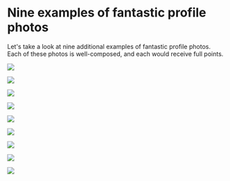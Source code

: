 # Nine examples of fantastic profile photos

Let's take a look at nine additional examples of fantastic profile photos. Each of these photos is well-composed, and each would receive full points.

![](https://cdn.filestackcontent.com/nuDgeCrqRmaTLT7oP9yy)

![](https://cdn.filestackcontent.com/TVmDUnmTRKy6hfkbGmlv)

![](https://cdn.filestackcontent.com/s46iP9DQSCKBNSkUCXLH)

![](https://cdn.filestackcontent.com/hiedtaSESF2lDhSy1zOu)

![](https://cdn.filestackcontent.com/9yLgEeGT9eiHQL2YMwxY)

![](https://cdn.filestackcontent.com/Qcbe9BpKRG2HzW062gr2)

![](https://cdn.filestackcontent.com/HpJILlqDQGankKNtRXN3)

![](https://cdn.filestackcontent.com/KIpRG0rR2OwFib6ULiav)

![](https://cdn.filestackcontent.com/ThhqHTuwSQ2WQaGkepfb)

